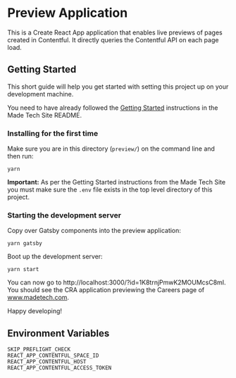 # Preview Application

This is a Create React App application that enables live previews of pages created in Contentful. It directly queries the Contentful API on each page load.

## Getting Started

This short guide will help you get started with setting this project up on your development machine.

You need to have already followed the [Getting Started](../#getting-started) instructions in the Made Tech Site README.

### Installing for the first time

Make sure you are in this directory (`preview/`) on the command line and then run:

```
yarn
```

**Important:** As per the Getting Started instructions from the Made Tech Site you must make sure the `.env` file exists in the top level directory of this project.

### Starting the development server

Copy over Gatsby components into the preview application:

```
yarn gatsby
```

Boot up the development server:

```
yarn start
```

You can now go to http://localhost:3000/?id=1K8trnjPmwK2MOUMcsC8mI. You should see the CRA application previewing the Careers page of www.madetech.com.

Happy developing!

## Environment Variables

```
SKIP_PREFLIGHT_CHECK
REACT_APP_CONTENTFUL_SPACE_ID
REACT_APP_CONTENTFUL_HOST
REACT_APP_CONTENTFUL_ACCESS_TOKEN
```
